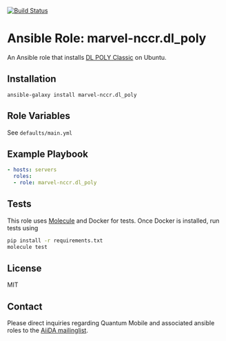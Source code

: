 [![Build Status](https://travis-ci.org/marvel-nccr/ansible-role-dl-poly.svg?branch=master)](https://travis-ci.org/marvel-nccr/ansible-role-dl-poly)

# Ansible Role: marvel-nccr.dl_poly

An Ansible role that installs [DL POLY Classic](https://gitlab.com/DL_POLY_Classic) on Ubuntu.

## Installation

`ansible-galaxy install marvel-nccr.dl_poly`

## Role Variables

See `defaults/main.yml`

## Example Playbook

```yaml
- hosts: servers
  roles:
  - role: marvel-nccr.dl_poly
```

## Tests

This role uses [Molecule](https://molecule.readthedocs.io/en/latest/#) and
Docker for tests. Once Docker is installed, run tests using

```bash
pip install -r requirements.txt
molecule test
```

## License

MIT

## Contact

Please direct inquiries regarding Quantum Mobile and associated ansible roles to the [AiiDA mailinglist](http://www.aiida.net/mailing-list/).
